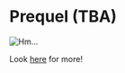 # Prequel (TBA)
![Hm...](https://emojipedia-us.s3.dualstack.us-west-1.amazonaws.com/thumbs/120/apple/198/alembic_2697.png)

Look [here](https://protoqol.github.io/Prequel/) for more!
